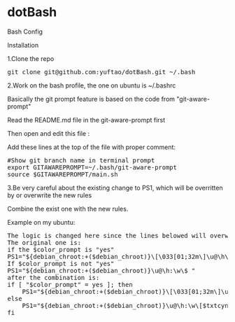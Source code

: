 dotBash
=======

Bash Config

Installation

1.Clone the repo

<pre>
git clone git@github.com:yuftao/dotBash.git ~/.bash
</pre>
2.Work on the bash profile, the one on ubuntu is ~/.bashrc
   
   Basically the git prompt feature is based on the code from "git-aware-prompt"   
   
   Read the README.md file in the git-aware-prompt first

   Then open and edit this file :

   Add these lines at the top of the file with proper comment:
<pre>
#Show git branch name in terminal prompt
export GITAWAREPROMPT=~/.bash/git-aware-prompt
source $GITAWAREPROMPT/main.sh
</pre>

3.Be very careful about the existing change to PS1, which will be overritten by or overwrite the new rules

   Combine the exist one with the new rules.

   Example on my ubuntu:
<pre>
The logic is changed here since the lines belowed will overwrite the config if it is defined at the top of this file
The original one is:
if the $color_prompt is "yes"
PS1="${debian_chroot:+($debian_chroot)}\[\033[01;32m\]\u@\h\[\033[00m\]:\[\033[01;34m\]\w\[\033[00m\]\$ "
If $color_prompt is not "yes"
PS1="${debian_chroot:+($debian_chroot)}\u@\h:\w\$ "
after the combination is:
if [ "$color_prompt" = yes ]; then
    PS1="${debian_chroot:+($debian_chroot)}\[\033[01;32m\]\u@\h\[\033[00m\]:\[\033[01;34m\]\w\[\033[00m\]\[$txtcyn\]\$git_branch\[$txtred\]\$git_dirty\[$txtrst\]\$ "
else
    PS1="${debian_chroot:+($debian_chroot)}\u@\h:\w\[$txtcyn\]\$git_branch\[$txtred\]\$git_dirty\[$txtrst\]\$ "
fi
</pre>
